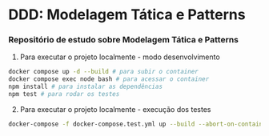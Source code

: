 # DDD: Modelagem Tática e Patterns
### Repositório de estudo sobre Modelagem Tática e Patterns

1. Para executar o projeto localmente - modo desenvolvimento

```bash
docker compose up -d --build # para subir o container
docker compose exec node bash # para acessar o container
npm install # para instalar as dependências
npm test # para rodar os testes
```

2. Para executar o projeto localmente - execução dos testes

``` bash
docker-compose -f docker-compose.test.yml up --build --abort-on-container-exit
```

